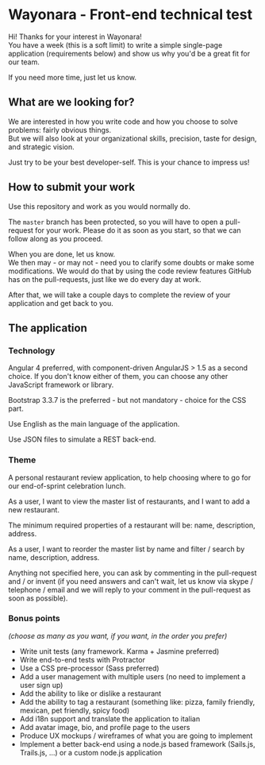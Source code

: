 # Wayonara - Front-end technical test

Hi! Thanks for your interest in Wayonara!  
You have a week (this is a soft limit) to write a simple single-page application (requirements below) and show us why you'd be a great fit for our team.

If you need more time, just let us know.

## What are we looking for?

We are interested in how you write code and how you choose to solve problems: fairly obvious things.  
But we will also look at your organizational skills, precision, taste for design, and strategic vision.

Just try to be your best developer-self. This is your chance to impress us!

## How to submit your work

Use this repository and work as you would normally do.

The `master` branch has been protected, so you will have to open a pull-request for your work. Please do it as soon as you start, so that we can follow along as you proceed.

When you are done, let us know.  
We then may - or may not - need you to clarify some doubts or make some modifications. We would do that by using the code review features GitHub has on the pull-requests, just like we do every day at work.

After that, we will take a couple days to complete the review of your application and get back to you.

## The application

### Technology
Angular 4 preferred, with component-driven AngularJS > 1.5 as a second choice. If you don't know either of them, you can choose any other JavaScript framework or library.

Bootstrap 3.3.7 is the preferred - but not mandatory - choice for the CSS part.

Use English as the main language of the application.

Use JSON files to simulate a REST back-end.

### Theme
A personal restaurant review application, to help choosing where to go for our end-of-sprint celebration lunch.

As a user, I want to view the master list of restaurants, and I want to add a new restaurant.

The minimum required properties of a restaurant will be: name, description, address.

As a user, I want to reorder the master list by name and filter / search by name, description, address.

Anything not specified here, you can ask by commenting in the pull-request and / or invent (if you need answers and can't wait, let us know via skype / telephone / email and we will reply to your comment in the pull-request as soon as possible).

### Bonus points
*(choose as many as you want, if you want, in the order you prefer)*

- Write unit tests (any framework. Karma + Jasmine preferred)
- Write end-to-end tests with Protractor
- Use a CSS pre-processor (Sass preferred)
- Add a user management with multiple users (no need to implement a user sign up)
- Add the ability to like or dislike a restaurant
- Add the ability to tag a restaurant (something like: pizza, family friendly, mexican, pet friendly, spicy food)
- Add i18n support and translate the application to italian
- Add avatar image, bio, and profile page to the users 
- Produce UX mockups / wireframes of what you are going to implement
- Implement a better back-end using a node.js based framework (Sails.js, Trails.js, ...) or a custom node.js application
